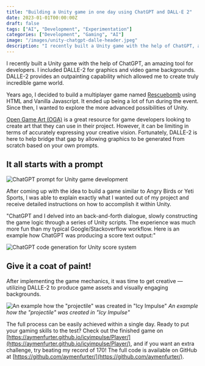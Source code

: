 ```yaml
---
title: "Building a Unity game in one day using ChatGPT and DALL·E 2"
date: 2023-01-01T00:00:00Z
draft: false
tags: ["AI", "Development", "Experimentation"]
categories: ["Development", "Gaming", "AI"]
image: "/images/unity-chatgpt-dalle-header.jpeg"
description: "I recently built a Unity game with the help of ChatGPT, an amazing tool for developers. I included DALLE-2 for graphics and video game backgrounds."
---
```


I recently built a Unity game with the help of ChatGPT, an amazing tool for developers. I included DALLE-2 for graphics and video game backgrounds. DALLE-2 provides an outpainting capability which allowed me to create truly incredible game world.

Years ago, I decided to build a multiplayer game named [Rescuebomb](https://github.com/aymenfurter/rescuebomb) using HTML and Vanilla Javascript. It ended up being a lot of fun during the event. Since then, I wanted to explore the more advanced possibilities of Unity.

[Open Game Art (OGA)](https://opengameart.org/) is a great resource for game developers looking to create art that they can use in their project. However, it can be limiting in terms of accurately expressing your creative vision. Fortunately, DALLE-2 is here to help bridge that gap by allowing graphics to be generated from scratch based on your own prompts.

## It all starts with a prompt

![ChatGPT prompt for Unity game development](/images/unity-chatgpt-prompt.jpeg)

After coming up with the idea to build a game similar to Angry Birds or Yeti Sports, I was able to explain exactly what I wanted out of my project and receive detailed instructions on how to accomplish it within Unity.

"ChatGPT and I delved into an back-and-forth dialogue, slowly constructing the game logic through a series of Unity scripts. The experience was much more fun than my typical Google/Stackoverflow workflow. Here is an example how ChatGPT was producing a score text output:"

![ChatGPT code generation for Unity score system](/images/unity-chatgpt-score.png)

## Give it a coat of paint!

After implementing the game mechanics, it was time to get creative — utilizing DALLE-2 to produce game assets and visually engaging backgrounds.

![An example how the "projectile" was created in "Icy Impulse"](/images/unity-dalle-projectile.jpeg)
*An example how the "projectile" was created in "Icy Impulse"*

The full process can be easily achieved within a single day. Ready to put your gaming skills to the test? Check out the finished game on [https://aymenfurter.github.io/icyimpulse/Player/](https://aymenfurter.github.io/icyimpulse/Player/), and if you want an extra challenge, try beating my record of 170! The full code is available on GitHub at [https://github.com/aymenfurter/](https://github.com/aymenfurter/).
